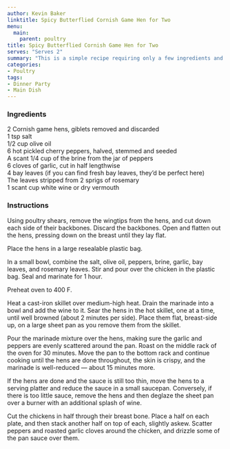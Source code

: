 ```yaml
---
author: Kevin Baker
linktitle: Spicy Butterflied Cornish Game Hen for Two
menu:
  main:
    parent: poultry
title: Spicy Butterflied Cornish Game Hen for Two
serves: "Serves 2"
summary: "This is a simple recipe requiring only a few ingredients and the forethought to marinate the hens the day before, but it produces an elegant meal that’s ideal for a special dinner for two."
categories:
- Poultry
tags:
- Dinner Party
- Main Dish
---
```

### Ingredients

<div class="ingredient-list">
  
2 Cornish game hens, giblets removed and discarded  
1 tsp salt  
1/2 cup olive oil  
6 hot pickled cherry peppers, halved, stemmed and seeded  
A scant 1/4 cup of the brine from the jar of peppers  
6 cloves of garlic, cut in half lengthwise  
4 bay leaves (if you can find fresh bay leaves, they’d be perfect here)  
The leaves stripped from 2 sprigs of rosemary  
1 scant cup white wine or dry vermouth  

</div>

### Instructions
Using poultry shears, remove the wingtips from the hens, and cut down each side of their backbones. Discard the backbones. Open and flatten out the hens, pressing down on the breast until they lay flat.

Place the hens in a large resealable plastic bag.

In a small bowl, combine the salt, olive oil, peppers, brine, garlic, bay leaves, and rosemary leaves. Stir and pour over the chicken in the plastic bag. Seal and marinate for 1 hour.

Preheat oven to 400 F. 

Heat a cast-iron skillet over medium-high heat.  Drain the marinade into a bowl and add the wine to it.  Sear the hens in the hot skillet, one at a time, until well browned (about 2 minutes per side). Place them flat, breast-side up, on a large sheet pan as you remove them from the skillet.

Pour the marinade mixture over the hens, making sure the garlic and peppers are evenly scattered around the pan.  Roast on the middle rack of the oven for 30 minutes.  Move the pan to the bottom rack and continue cooking until the hens are done throughout, the skin is crispy, and the marinade is well-reduced — about 15 minutes more.

If the hens are done and the sauce is still too thin, move the hens to a serving platter and reduce the sauce in a small saucepan.  Conversely, if there is too little sauce, remove the hens and then deglaze the sheet pan over a burner with an additional splash of wine.

Cut the chickens in half through their breast bone.  Place a half on each plate, and then stack another half on top of each, slightly askew. Scatter peppers and roasted garlic cloves around the chicken, and drizzle some of the pan sauce over them.
